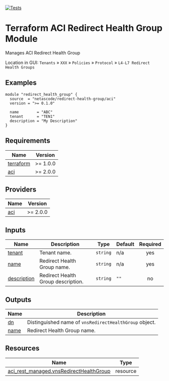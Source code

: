 <!-- BEGIN_TF_DOCS -->
[![Tests](https://github.com/netascode/terraform-aci-redirect-health-group/actions/workflows/test.yml/badge.svg)](https://github.com/netascode/terraform-aci-redirect-health-group/actions/workflows/test.yml)

# Terraform ACI Redirect Health Group Module

Manages ACI Redirect Health Group

Location in GUI:
`Tenants` » `XXX` » `Policies` » `Protocol` » `L4-L7 Redirect Health Groups`

## Examples

```hcl
module "redirect_health_group" {
  source  = "netascode/redirect-health-group/aci"
  version = ">= 0.1.0"

  name        = "ABC"
  tenant      = "TEN1"
  description = "My Description"
}
```

## Requirements

| Name | Version |
|------|---------|
| <a name="requirement_terraform"></a> [terraform](#requirement\_terraform) | >= 1.0.0 |
| <a name="requirement_aci"></a> [aci](#requirement\_aci) | >= 2.0.0 |

## Providers

| Name | Version |
|------|---------|
| <a name="provider_aci"></a> [aci](#provider\_aci) | >= 2.0.0 |

## Inputs

| Name | Description | Type | Default | Required |
|------|-------------|------|---------|:--------:|
| <a name="input_tenant"></a> [tenant](#input\_tenant) | Tenant name. | `string` | n/a | yes |
| <a name="input_name"></a> [name](#input\_name) | Redirect Health Group name. | `string` | n/a | yes |
| <a name="input_description"></a> [description](#input\_description) | Redirect Health Group description. | `string` | `""` | no |

## Outputs

| Name | Description |
|------|-------------|
| <a name="output_dn"></a> [dn](#output\_dn) | Distinguished name of `vnsRedirectHealthGroup` object. |
| <a name="output_name"></a> [name](#output\_name) | Redirect Health Group name. |

## Resources

| Name | Type |
|------|------|
| [aci_rest_managed.vnsRedirectHealthGroup](https://registry.terraform.io/providers/CiscoDevNet/aci/latest/docs/resources/rest_managed) | resource |
<!-- END_TF_DOCS -->